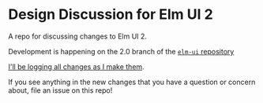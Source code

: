 # Design Discussion for Elm UI 2

A repo for discussing changes to Elm UI 2.

Development is happening on the 2.0 branch of the [`elm-ui` repository](https://github.com/mdgriffith/elm-ui/tree/2.0)

[I'll be logging all changes as I make them](https://github.com/mdgriffith/elm-ui/blob/2.0/notes/2.0-CHANGELOG.md).


If you see anything in the new changes that you have a question or concern about, file an issue on this repo!
